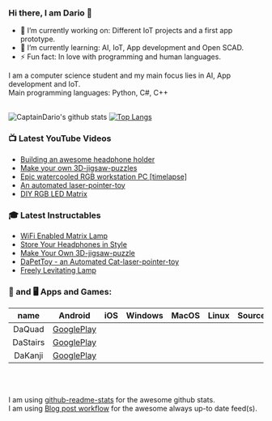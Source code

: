### Hi there, I am Dario 👋


- 🔭 I’m currently working on: Different IoT projects and a first app prototype.
- 🌱 I’m currently learning: AI, IoT, App development and Open SCAD.
- ⚡ Fun fact: In love with programming and human languages.


I am a computer science student and my main focus lies in AI, App development and IoT. </br>
Main programming languages: Python, C#, C++ </br>
</br>

![CaptainDario's github stats](https://github-readme-stats-1-silk.vercel.app/api?username=captaindario&count_private=true)
[![Top Langs](https://github-readme-stats-1-silk.vercel.app/api/top-langs/?username=captaindario&hide=g-code,Jupyter%20Notebook,Tex&langs_count=10&layout=compact)](https://github.com/captaindario/github-readme-stats)

### 📺 Latest YouTube Videos
<!-- YOUTUBE:START -->
- [Building an awesome headphone holder](https://www.youtube.com/watch?v=rAv23blQrkI)
- [Make your own 3D-jigsaw-puzzles](https://www.youtube.com/watch?v=Sl4_0uPr6Pk)
- [Epic watercooled RGB workstation PC [timelapse]](https://www.youtube.com/watch?v=nSBbka363sI)
- [An automated laser-pointer-toy](https://www.youtube.com/watch?v=vp5igMt3IM0)
- [DIY RGB LED Matrix](https://www.youtube.com/watch?v=JtgvVUUX6ng)
<!-- YOUTUBE:END -->

### 🎓 Latest Instructables
<!-- INSTRUCTABLES:START -->
- [WiFi Enabled Matrix Lamp](https://www.instructables.com/id/WiFi-Enabled-Matrix-Lamp/)
- [Store Your Headphones in Style](https://www.instructables.com/id/Store-Your-Headphones-in-Style/)
- [Make Your Own 3D-jigsaw-puzzle](https://www.instructables.com/id/Make-Your-Own-3D-jigsaw-puzzle/)
- [DaPetToy - an Automated Cat-laser-pointer-toy](https://www.instructables.com/id/An-Automated-Cat-laser-pointer-toy/)
- [Freely Levitating Lamp](https://www.instructables.com/id/Freely-Levitating-Lamp/)
<!-- INSTRUCTABLES:END -->

### 📱 and 🖥️ Apps and Games:
|   name   |          Android        |  iOS  |  Windows  |  MacOS  |  Linux  | Source | Stars |  genre  |
| :------: | :---------------------: | :---: | :-------: | :-----: | :-----: | :----: | :---: | :-----: |
| DaQuad   | [GooglePlay][DaQuadA]   |       |           |         |         |        |       |   game  |
| DaStairs | [GooglePlay][DaStairsA] |       |           |         |         |        |       |   game  |
| DaKanji  | [GooglePlay][DaKanjiA]  |       |           |         |         |        |       | utility |

</br>
</br>
 
I am using [github-readme-stats](https://www.github.com/anuraghazra/github-readme-stats/) for the awesome github stats. <br/>
I am using [Blog post workflow](https://www.github.com/gautamkrishnar/blog-post-workflow/) for the awesome always up-to date feed(s).


[DaQuadA]:   https://play.google.com/store/apps/details?id=com.DaAppLab.DaQuad
[DaStairsA]: https://play.google.com/store/apps/details?id=com.DaAppLab.DaStairs
[DaKanjiA]: https://play.google.com/store/apps/details?id=com.DaAppLab.DaKanji
